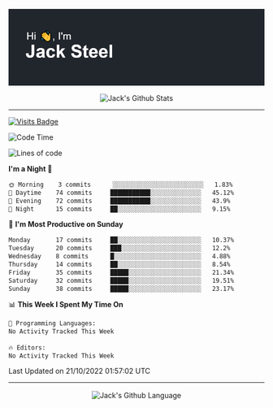 <p align="center">
  <img align="center" src="https://github.com/JackSteel97/JackSteel97/blob/main/header.png?raw=true" alt="Hi, I'm Jack Steel" /> 
 </p>
<p align="center">
 <img align="center" src="https://github-readme-stats.vercel.app/api?username=jacksteel97&show_icons=true&count_private=true&theme=dracula" alt="Jack's Github Stats" /> 
</p>

<hr/>

[![Visits Badge](https://badges.pufler.dev/visits/JackSteel97/JackSteel97?color=blue&label=Profile%20Visits)](https://github.com/JackSteel97)
<!--START_SECTION:waka-->
![Code Time](http://img.shields.io/badge/Code%20Time-476%20hrs%2024%20mins-blue)

![Lines of code](https://img.shields.io/badge/From%20Hello%20World%20I%27ve%20Written-856%20Thousand%20lines%20of%20code-blue)

**I'm a Night 🦉** 

```text
🌞 Morning    3 commits      ░░░░░░░░░░░░░░░░░░░░░░░░░   1.83% 
🌆 Daytime    74 commits     ███████████░░░░░░░░░░░░░░   45.12% 
🌃 Evening    72 commits     ███████████░░░░░░░░░░░░░░   43.9% 
🌙 Night      15 commits     ██░░░░░░░░░░░░░░░░░░░░░░░   9.15%

```
📅 **I'm Most Productive on Sunday** 

```text
Monday       17 commits     ██░░░░░░░░░░░░░░░░░░░░░░░   10.37% 
Tuesday      20 commits     ███░░░░░░░░░░░░░░░░░░░░░░   12.2% 
Wednesday    8 commits      █░░░░░░░░░░░░░░░░░░░░░░░░   4.88% 
Thursday     14 commits     ██░░░░░░░░░░░░░░░░░░░░░░░   8.54% 
Friday       35 commits     █████░░░░░░░░░░░░░░░░░░░░   21.34% 
Saturday     32 commits     █████░░░░░░░░░░░░░░░░░░░░   19.51% 
Sunday       38 commits     █████░░░░░░░░░░░░░░░░░░░░   23.17%

```


📊 **This Week I Spent My Time On** 

```text
💬 Programming Languages: 
No Activity Tracked This Week

🔥 Editors: 
No Activity Tracked This Week

```


 Last Updated on 21/10/2022 01:57:02 UTC
<!--END_SECTION:waka-->

<hr/>

<p align="center">
    <img align="center" src="https://github-readme-stats.vercel.app/api/top-langs/?username=jacksteel97&langs_count=10&layout=compact&theme=dracula" alt="Jack's Github Language" /> 
</p>
